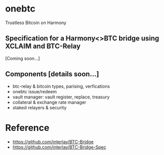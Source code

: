 # onebtc
Trustless Bitcoin on Harmony

## Specification for a Harmony<>BTC bridge using XCLAIM and BTC-Relay
[Coming soon...]

## Components [details soon...]
* btc-relay & bitcoin types, parising, verfications
* onebtc issue/redeem
* vault manager: vault register, replace, treasury
* collateral & exchange rate manager
* staked relayers & security

# Reference
* https://github.com/interlay/BTC-Bridge
* https://github.com/interlay/BTC-Bridge-Spec